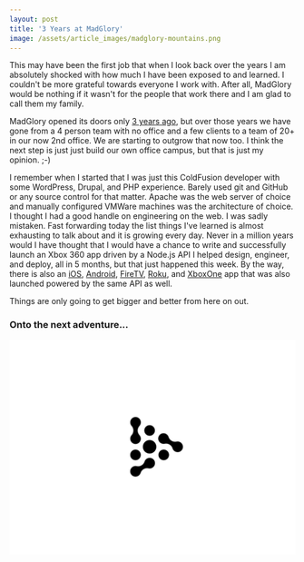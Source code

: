 ```yaml
---
layout: post
title: '3 Years at MadGlory'
image: /assets/article_images/madglory-mountains.png
---
```

This may have been the first job that when I look back over the years I am absolutely shocked with how much I have been exposed to and learned. I couldn't be more grateful towards everyone I work with. After all, MadGlory would be nothing if it wasn't for the people that work there and I am glad to call them my family.

MadGlory opened its doors only [3 years ago](/articles/farewell-to-harvard-and-onward-to-madglory/), but over those years we have gone from a 4 person team with no office and a few clients to a team of 20+ in our now 2nd office. We are starting to outgrow that now too. I think the next step is just just build our own office campus, but that is just my opinion. ;-)

I remember when I started that I was just this ColdFusion developer with some WordPress, Drupal, and PHP experience. Barely used git and GitHub or any source control for that matter. Apache was the web server of choice and manually configured VMWare machines was the architecture of choice. I thought I had a good handle on engineering on the web. I was sadly mistaken. Fast forwarding today the list things I've learned is almost exhausting to talk about and it is growing every day. Never in a million years would I have thought that I would have a chance to write and successfully launch an Xbox 360 app driven by a Node.js API I helped design, engineer, and deploy, all in 5 months, but that just happened this week. By the way, there is also an [iOS](https://itunes.apple.com/us/app/poker-central/id1039048620?mt=8), [Android](https://play.google.com/store/apps/details?id=com.oddworks.poker), [FireTV](http://www.amazon.com/Poker-Central-LLC/dp/B014JRYJP6), [Roku](https://channelstore.roku.com/details/68165/poker-central), and [XboxOne](https://www.pokercentral.com/find-us/xbox-one) app that was also launched powered by the same API as well.

Things are only going to get bigger and better from here on out.

### Onto the next adventure...

[<img src="/assets/article_images/odd-networks.svg" />](http://oddnetworks.co)
